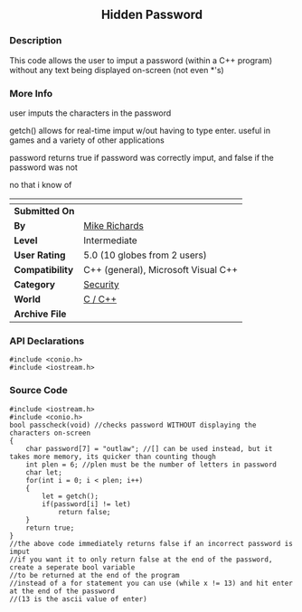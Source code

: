 ﻿<div align="center">

## Hidden Password


</div>

### Description

This code allows the user to imput a password (within a C++ program) without any text being displayed on-screen (not even *'s)
 
### More Info
 
user imputs the characters in the password

getch() allows for real-time imput w/out having to type enter. useful in games and a variety of other applications

password returns true if password was correctly imput, and false if the password was not

no that i know of


<span>             |<span>
---                |---
**Submitted On**   |
**By**             |[Mike Richards](https://github.com/Planet-Source-Code/PSCIndex/blob/master/ByAuthor/mike-richards.md)
**Level**          |Intermediate
**User Rating**    |5.0 (10 globes from 2 users)
**Compatibility**  |C\+\+ \(general\), Microsoft Visual C\+\+
**Category**       |[Security](https://github.com/Planet-Source-Code/PSCIndex/blob/master/ByCategory/security__3-14.md)
**World**          |[C / C\+\+](https://github.com/Planet-Source-Code/PSCIndex/blob/master/ByWorld/c-c.md)
**Archive File**   |[](https://github.com/Planet-Source-Code/mike-richards-hidden-password__3-3911/archive/master.zip)

### API Declarations

```
#include <conio.h>
#include <iostream.h>
```


### Source Code

```
#include <iostream.h>
#include <conio.h>
bool passcheck(void) //checks password WITHOUT displaying the characters on-screen
{
	char password[7] = "outlaw"; //[] can be used instead, but it takes more memory, its quicker than counting though
	int plen = 6; //plen must be the number of letters in password
	char let;
	for(int i = 0; i < plen; i++)
	{
		let = getch();
		if(password[i] != let)
			return false;
	}
	return true;
}
//the above code immediately returns false if an incorrect password is imput
//if you want it to only return false at the end of the password, create a seperate bool variable
//to be returned at the end of the program
//instead of a for statement you can use (while x != 13) and hit enter at the end of the password
//(13 is the ascii value of enter)
```

